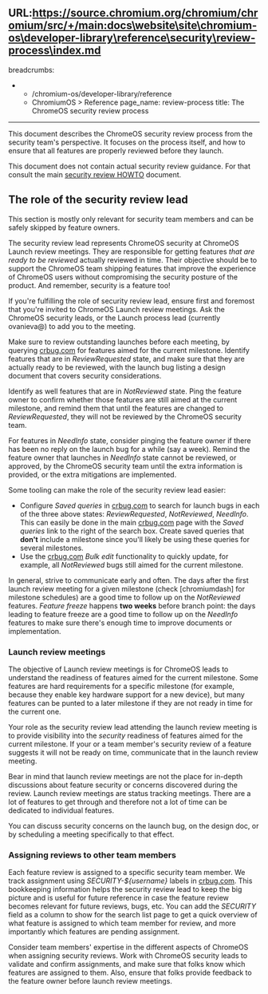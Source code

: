 URL:https://source.chromium.org/chromium/chromium/src/+/main:docs\website\site\chromium-os\developer-library\reference\security\review-process\index.md
---
breadcrumbs:
- - /chromium-os/developer-library/reference
  - ChromiumOS > Reference
page_name: review-process
title: The ChromeOS security review process
---

This document describes the ChromeOS security review process from the security
team's perspective. It focuses on the process itself, and how to ensure that all
features are properly reviewed before they launch.

This document does not contain actual security review guidance. For that consult
the main [security review HOWTO] document.

## The role of the security review lead

This section is mostly only relevant for security team members and can be safely
skipped by feature owners.

The security review lead represents ChromeOS security at ChromeOS Launch
review meetings. They are responsible for getting features *that are ready to be
reviewed* actually reviewed in time. Their objective should be to support the
ChromeOS team shipping features that improve the experience of ChromeOS users
without compromising the security posture of the product. And remember, security
is a feature too!

If you're fulfilling the role of security review lead, ensure first and
foremost that you're invited to ChromeOS Launch review meetings. Ask the
ChromeOS security leads, or the Launch process lead (currently ovanieva@) to add
you to the meeting.

Make sure to review outstanding launches before each meeting, by querying
[crbug.com] for features aimed for the
current milestone. Identify features that are in *ReviewRequested* state, and
make sure that they are actually ready to be reviewed, with the launch bug
listing a design document that covers security considerations.

Identify as well features that are in *NotReviewed* state. Ping the feature
owner to confirm whether those features are still aimed at the current
milestone, and remind them that until the features are changed to
*ReviewRequested*, they will not be reviewed by the ChromeOS security team.

For features in *NeedInfo* state, consider pinging the feature owner if there
has been no reply on the launch bug for a while (say a week). Remind the feature
owner that launches in *NeedInfo* state cannot be reviewed, or approved, by the
ChromeOS security team until the extra information is provided, or the extra
mitigations are implemented.

Some tooling can make the role of the security review lead easier:

*   Configure *Saved queries* in [crbug.com] to search for launch bugs in each
    of the three above states: *ReviewRequested*, *NotReviewed*, *NeedInfo*.
    This can easily be done in the main [crbug.com] page with the *Saved
    queries* link to the right of the search box. Create saved queries that
    **don't** include a milestone since you'll likely be using these queries for
    several milestones.
*   Use the [crbug.com] *Bulk edit* functionality to quickly update, for
    example, all *NotReviewed* bugs still aimed for the current milestone.

In general, strive to communicate early and often. The days after the first
launch review meeting for a given milestone (check [chromiumdash] for milestone
schedules) are a good time to follow up on the *NotReviewed* features. *Feature
freeze* happens **two weeks** before branch point: the days leading to feature
freeze are a good time to follow up on the *NeedInfo* features to make sure
there's enough time to improve documents or implementation.

### Launch review meetings

The objective of Launch review meetings is for ChromeOS leads to understand the
readiness of features aimed for the current milestone. Some features are hard
requirements for a specific milestone (for example, because they enable key
hardware support for a new device), but many features can be punted to a later
milestone if they are not ready in time for the current one.

Your role as the security review lead attending the launch review meeting is to
provide visibility into the *security* readiness of features aimed for the
current milestone. If your or a team member's security review of a feature
suggests it will not be ready on time, communicate that in the launch review
meeting.

Bear in mind that launch review meetings are not the place for in-depth
discussions about feature security or concerns discovered during the review.
Launch review meetings are status tracking meetings. There are a lot of features
to get through and therefore not a lot of time can be dedicated to individual
features.

You can discuss security concerns on the launch bug, on the design doc, or by
scheduling a meeting specifically to that effect.

### Assigning reviews to other team members

Each feature review is assigned to a specific security team member. We track
assignment using *SECURITY-${username}* labels in [crbug.com]. This bookkeeping
information helps the security review lead to keep the big picture and is useful
for future reference in case the feature review becomes relevant for future
reviews, bugs, etc. You can add the *SECURITY* field as a column to show for the
search list page to get a quick overview of what feature is assigned to which
team member for review, and more importantly which features are pending
assignment.

Consider team members' expertise in the different aspects of ChromeOS when
assigning security reviews. Work with ChromeOS security leads to validate and
confirm assignments, and make sure that folks know which features are assigned
to them. Also, ensure that folks provide feedback to the feature owner before
launch review meetings.

[crbug.com]: https://crbug.com
[security review HOWTO]: /chromium-os/developer-library/guides/security/security-review-howto/
